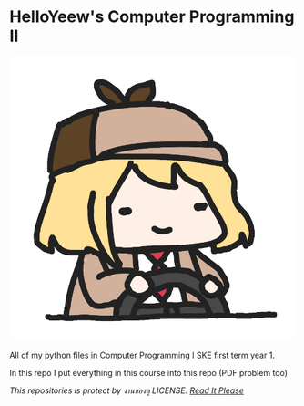 # HelloYeew's Computer Programming II

![AmeDrive](amedrive.gif)

All of my python files in Computer Programming I SKE first term year 1.

In this repo I put everything in this course into this repo (PDF problem too)

*This repositories is protect by งานของตู LICENSE. [Read It Please](LICENSE)*
